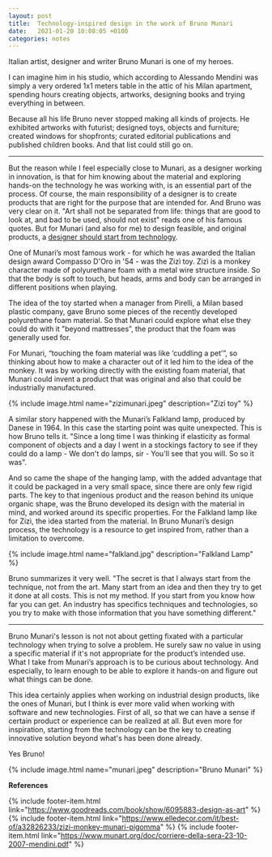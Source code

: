 ```yaml
---
layout: post
title:  Technology-inspired design in the work of Bruno Munari
date:   2021-01-20 10:08:05 +0100
categories: notes
---
```


Italian artist, designer and writer Bruno Munari is one of my heroes.

I can imagine him in his studio, which according to Alessando Mendini was simply a very ordered 1x1 meters table in the attic of his Milan apartment,  spending hours creating objects, artworks, designing books and trying everything in between.

Because all his life Bruno never stopped making all kinds of projects. He exhibited artworks with futurist; designed toys, objects and furniture; created windows for shopfronts; curated editorial publications and published children books. And that list could still go on.

---

But the reason while I feel especially close to Munari, as a designer working in innovation, is that for him knowing about the material and exploring hands-on the technology he was working with, is an essential part of the process. Of course, the main responsibility of a designer is to create products that are right for the purpose that are intended for. And Bruno was very clear on it. "Art shall not be separated from life: things that are good to look at, and bad to be used, should not exist" reads one of his famous quotes. But for Munari (and also for me) to design feasible, and original products, a [designer should start from technology](https://medium.com/@orgonomyprod/in-praise-of-creative-technology-7895a9148dfc).

One of Munari’s most famous work - for which he was awarded the Italian design award Compasso D'Oro in '54 - was the Zizì toy. Zizì is a monkey character made of polyurethane foam with a metal wire structure inside. So that the body is soft to touch, but heads, arms and body can be arranged in different positions when playing.



The idea of the toy started when a manager from Pirelli, a Milan based plastic company, gave Bruno some pieces of the recently developed polyurethane foam material. So that Munari could explore what else they could do with it "beyond mattresses”, the product that the foam was generally used for.

For Munari, “touching the foam material was like ‘cuddling a pet’”, so thinking about how to make a character out of it led him to the idea of the monkey. It was by working directly with the existing foam material, that Munari could invent a product that was original and also that could be industrially manufactured.

{% include image.html name="zizimunari.jpeg" description="Zizì toy" %}

A similar story happened with the Munari’s Falkland lamp, produced by Danese in 1964. In this case the starting point was quite unexpected. This is how Bruno tells it. "Since a long time I was thinking if elasticity as formal component of objects and a day I went in a stockings factory to see if they could do a lamp  - We don't do lamps, sir - You'll see that you will. So so it was".


And so came the shape of the hanging lamp, with the added advantage that it could be packaged in a very small space, since there are only few rigid parts. The key to that ingenious product and the reason behind its unique organic shape, was the Bruno developed its design with the material in mind, and worked around its specific properties. For the Falkland lamp like for Zizì, the idea started from the material. In Bruno Munari’s design process, the technology is a resource to get inspired from, rather than a limitation to overcome.

{% include image.html name="falkland.jpg" description="Falkland Lamp" %}

Bruno summarizes it very well. "The secret is that I always start from the technique, not from the art. Many start from an idea and then they try to get it done at all costs. This is not my method. If you start from you know how far you can get. An industry has specifics techniques and technologies, so you try to make with those information that you have something different."

-----

Bruno Munari's lesson is not not about getting fixated with a particular technology when trying to solve a problem. He surely saw no value in using a specific material if it's not appropriate for the product’s intended use. What I take from Munari’s approach is to be curious about technology. And especially, to learn enough to be able to explore it hands-on and figure out what things can be done.

This idea certainly applies when working on industrial design products, like the ones of Munari, but I think is ever more valid when working with software and new technologies. First of all, so that we can have a sense if certain product or experience can be realized at all. But even more for inspiration, starting from the technology can be the key to creating innovative solution beyond what's has been done already.

Yes Bruno!

{% include image.html name="munari.jpeg" description="Bruno Munari" %}


**References**


{% include footer-item.html link="https://www.goodreads.com/book/show/6095883-design-as-art" %}
{% include footer-item.html link="https://www.elledecor.com/it/best-of/a32826233/zizi-monkey-munari-pigomma" %}
{% include footer-item.html link="https://www.munart.org/doc/corriere-della-sera-23-10-2007-mendini.pdf" %}
